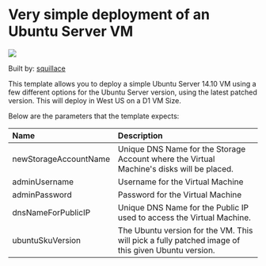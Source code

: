 # Very simple deployment of an Ubuntu Server VM

<a href="https://deploy.azure.com/?repository=https://github.com/Azure/azure-quickstart-templates/tree/master/101-simple-ubuntu-vm" target="_blank">
    <img src="http://azuredeploy.net/deploybutton.png"/>
</a>

Built by: [squillace](https://github.com/squillace)

This template allows you to deploy a simple Ubuntu Server 14.10 VM using a few different options for the Ubuntu Server version, using the latest patched version. This will deploy in West US on a D1 VM Size.

Below are the parameters that the template expects: 

| Name   | Description    |
|:--- |:---|
| newStorageAccountName  | Unique DNS Name for the Storage Account where the Virtual Machine's disks will be placed. |
| adminUsername  | Username for the Virtual Machine  |
| adminPassword  | Password for the Virtual Machine  |
| dnsNameForPublicIP  | Unique DNS Name for the Public IP used to access the Virtual Machine. |
| ubuntuSkuVersion  | The Ubuntu version for the VM. This will pick a fully patched image of this given Ubuntu version.  |
